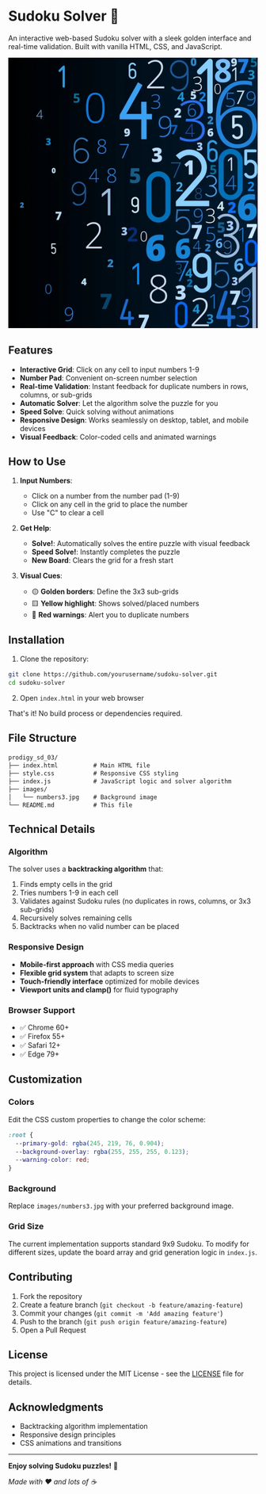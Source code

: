 # Sudoku Solver 🧩

An interactive web-based Sudoku solver with a sleek golden interface and real-time validation. Built with vanilla HTML, CSS, and JavaScript.

![prodigy_sd_03](images/numbers3.jpg)

## Features

- **Interactive Grid**: Click on any cell to input numbers 1-9
- **Number Pad**: Convenient on-screen number selection
- **Real-time Validation**: Instant feedback for duplicate numbers in rows, columns, or sub-grids
- **Automatic Solver**: Let the algorithm solve the puzzle for you
- **Speed Solve**: Quick solving without animations
- **Responsive Design**: Works seamlessly on desktop, tablet, and mobile devices
- **Visual Feedback**: Color-coded cells and animated warnings

## How to Use

1. **Input Numbers**: 
   - Click on a number from the number pad (1-9)
   - Click on any cell in the grid to place the number
   - Use "C" to clear a cell

2. **Get Help**:
   - **Solve!**: Automatically solves the entire puzzle with visual feedback
   - **Speed Solve!**: Instantly completes the puzzle
   - **New Board**: Clears the grid for a fresh start

3. **Visual Cues**:
   - 🟡 **Golden borders**: Define the 3x3 sub-grids
   - 🟨 **Yellow highlight**: Shows solved/placed numbers
   - 🔴 **Red warnings**: Alert you to duplicate numbers

## Installation

1. Clone the repository:
```bash
git clone https://github.com/yourusername/sudoku-solver.git
cd sudoku-solver
```

2. Open `index.html` in your web browser

That's it! No build process or dependencies required.

## File Structure

```
prodigy_sd_03/
├── index.html          # Main HTML file
├── style.css           # Responsive CSS styling
├── index.js            # JavaScript logic and solver algorithm
├── images/
│   └── numbers3.jpg    # Background image
└── README.md           # This file
```

## Technical Details

### Algorithm
The solver uses a **backtracking algorithm** that:
1. Finds empty cells in the grid
2. Tries numbers 1-9 in each cell
3. Validates against Sudoku rules (no duplicates in rows, columns, or 3x3 sub-grids)
4. Recursively solves remaining cells
5. Backtracks when no valid number can be placed

### Responsive Design
- **Mobile-first approach** with CSS media queries
- **Flexible grid system** that adapts to screen size
- **Touch-friendly interface** optimized for mobile devices
- **Viewport units and clamp()** for fluid typography

### Browser Support
- ✅ Chrome 60+
- ✅ Firefox 55+  
- ✅ Safari 12+
- ✅ Edge 79+

## Customization

### Colors
Edit the CSS custom properties to change the color scheme:
```css
:root {
  --primary-gold: rgba(245, 219, 76, 0.904);
  --background-overlay: rgba(255, 255, 255, 0.123);
  --warning-color: red;
}
```

### Background
Replace `images/numbers3.jpg` with your preferred background image.

### Grid Size
The current implementation supports standard 9x9 Sudoku. To modify for different sizes, update the board array and grid generation logic in `index.js`.

## Contributing

1. Fork the repository
2. Create a feature branch (`git checkout -b feature/amazing-feature`)
3. Commit your changes (`git commit -m 'Add amazing feature'`)
4. Push to the branch (`git push origin feature/amazing-feature`)
5. Open a Pull Request

## License

This project is licensed under the MIT License - see the [LICENSE](LICENSE) file for details.

## Acknowledgments

- Backtracking algorithm implementation
- Responsive design principles
- CSS animations and transitions

---

**Enjoy solving Sudoku puzzles!** 🎯

*Made with ❤️ and lots of ☕*
